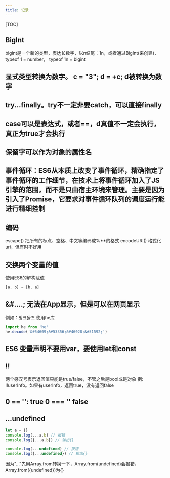 ```yaml
---
title: 记录
---
```



[TOC]

## BigInt
bigint是一个新的类型，表达长数字，以n结尾：1n，或者通过BigInt(来创建)，typeof 1 = number， typeof 1n = bigint
## 显式类型转换为数字。 c = "3"; d = +c; d被转换为数字
## try...finally。try不一定非要catch，可以直接finally
## case可以是表达式，或者==，d真值不一定会执行，真正为true才会执行
## 保留字可以作为对象的属性名
## 事件循环：ES6从本质上改变了事件循环，精确指定了事件循环的工作细节，在技术上将事件循环加入了JS引擎的范围，而不是只由宿主环境来管理。主要是因为引入了Promise，它要求对事件循环队列的调度运行能进行精细控制
## 编码
escape() 把所有的标点、空格、中文等编码成%**的格式
encodeURI() 格式化uri，但有时不好用

## 交换两个变量的值
使用ES6的解构赋值

```javascript
[a, b] = [b, a]
```

## &#....; 无法在App显示，但是可以在网页显示
例如：&#54609;&#53356;&#46028;&#51592;
使用he库

```javascript
import he from 'he'
he.decode('&#54609;&#53356;&#46028;&#51592;')
```

## ES6 变量声明不要用var，要使用let和const

## !! 
两个感叹号表示返回值只能是true/false，不管之后是bool或是对象
例: !!userInfo。如果有userInfo，返回true，没有返回false

## 0 == '': true  0 === '' false

## ...undefined

```javascript
let a = {}
console.log(...a.b) // 报错
console.log({...a.b}) // 输出{}

console.log(...undefined) // 报错
console.log({...undefined}) // 输出{}
```
因为"..."先用Array.from转换一下，Array.from(undefined)会报错，Array.from({undefined})为{}


                      